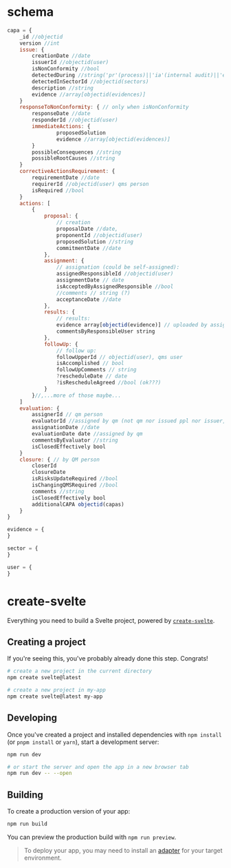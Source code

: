 # schema
```js
capa = {
	_id //objectid
	version //int
	issue: {
		creationDate //date
		issuerId //objectid(user)
		isNonConformity //bool
		detectedDuring //string('pr'(process)||'ia'(internal audit)||'ea'(external audit))
		detectedInSectorId //objectid(sectors)
		description //string
		evidence //array[objectid(evidences)]
	}
    responseToNonConformity: { // only when isNonConformity
		responseDate //date
		responderId //objectid(user)
		immediateActions: {
				proposedSolution
				evidence //array[objectid(evidences)]	
		}
		possibleConsequences //string
		possibleRootCauses //string
    }
    correctiveActionsRequirement: {
		requirementDate //date
		requirerId //objectid(user) qms person
		isRequired //bool
	}
    actions: [
        {
            proposal: {
                // creation
                proposalDate //date,
                proponentId //objectid(user)
                proposedSolution //string
                commitmentDate //date
            },
            assignment: {
                // assignation (could be self-assigned):
                assignedResponsibleId //objectid(user)
                assignmentDate // date
                isAcceptedByAssignedResponsible //bool
                //comments // string (?)
                acceptanceDate //date
            },
            results: {
                // results:
                evidence array[objectid(evidence)] // uploaded by assigned person or by creator
                commentsByResponsibleUser string
            },
            followUp: {
                // follow up:
                followUpperId // objectid(user), qms user
                isAccomplished // bool
                followUpComments // string
                ?rescheduleDate // date
                ?isRescheduleAgreed //bool (ok???)
            }
        }//,...more of those maybe...
    ]
    evaluation: {
        assignerId // qm person
		evaluatorId //assigned by qm (not qm nor issued ppl nor issuer, right?)
		assignationDate //date
		evaluationDate date //assigned by qm
		commentsByEvaluator //string
		isClosedEffectively bool
	}
	closure: { // by QM person
        closerId
        closureDate
		isRisksUpdateRequired //bool
		isChangingQMSRequired //bool
		comments //string
		isClosedEffectively bool
		additionalCAPA objectid(capas)
	}
}

evidence = {
}

sector = {
}

user = {
}

```


# create-svelte

Everything you need to build a Svelte project, powered by [`create-svelte`](https://github.com/sveltejs/kit/tree/master/packages/create-svelte).

## Creating a project

If you're seeing this, you've probably already done this step. Congrats!

```bash
# create a new project in the current directory
npm create svelte@latest

# create a new project in my-app
npm create svelte@latest my-app
```

## Developing

Once you've created a project and installed dependencies with `npm install` (or `pnpm install` or `yarn`), start a development server:

```bash
npm run dev

# or start the server and open the app in a new browser tab
npm run dev -- --open
```

## Building

To create a production version of your app:

```bash
npm run build
```

You can preview the production build with `npm run preview`.

> To deploy your app, you may need to install an [adapter](https://kit.svelte.dev/docs/adapters) for your target environment.
